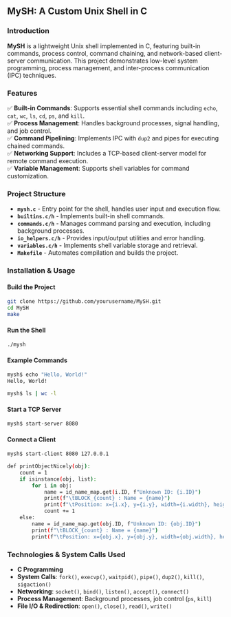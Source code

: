 ## MySH: A Custom Unix Shell in C  

### Introduction  
**MySH** is a lightweight Unix shell implemented in C, featuring built-in commands, process control, command chaining, and network-based client-server communication. This project demonstrates low-level system programming, process management, and inter-process communication (IPC) techniques.  

### Features  
✅ **Built-in Commands**: Supports essential shell commands including `echo`, `cat`, `wc`, `ls`, `cd`, `ps`, and `kill`.  
✅ **Process Management**: Handles background processes, signal handling, and job control.  
✅ **Command Pipelining**: Implements IPC with `dup2` and pipes for executing chained commands.  
✅ **Networking Support**: Includes a TCP-based client-server model for remote command execution.  
✅ **Variable Management**: Supports shell variables for command customization.  

### Project Structure  
- **`mysh.c`** - Entry point for the shell, handles user input and execution flow.  
- **`builtins.c/h`** - Implements built-in shell commands.  
- **`commands.c/h`** - Manages command parsing and execution, including background processes.  
- **`io_helpers.c/h`** - Provides input/output utilities and error handling.  
- **`variables.c/h`** - Implements shell variable storage and retrieval.  
- **`Makefile`** - Automates compilation and builds the project.  

### Installation & Usage  
#### Build the Project  
```sh
git clone https://github.com/yourusername/MySH.git
cd MySH
make
```
#### Run the Shell  
```sh
./mysh
```
#### Example Commands  
```sh
mysh$ echo "Hello, World!"
Hello, World!

mysh$ ls | wc -l
```
#### Start a TCP Server  
```sh
mysh$ start-server 8080
```
#### Connect a Client  
```sh
mysh$ start-client 8080 127.0.0.1
```

```sh
def printObjectNicely(obj):
    count = 1
    if isinstance(obj, list):
        for i in obj:
            name = id_name_map.get(i.ID, f"Unknown ID: {i.ID}")
            print(f"\tBLOCK_{count} : Name = {name}")
            print(f"\tPosition: x={i.x}, y={i.y}, width={i.width}, height={i.height}\n")
            count += 1
    else:
        name = id_name_map.get(obj.ID, f"Unknown ID: {obj.ID}")
        print(f"\tBLOCK_{count} : Name = {name}")
        print(f"\tPosition: x={obj.x}, y={obj.y}, width={obj.width}, height={obj.height}\n")
```

### Technologies & System Calls Used  
- **C Programming**  
- **System Calls**: `fork()`, `execvp()`, `waitpid()`, `pipe()`, `dup2()`, `kill()`, `sigaction()`  
- **Networking**: `socket()`, `bind()`, `listen()`, `accept()`, `connect()`  
- **Process Management**: Background processes, job control (`ps`, `kill`)  
- **File I/O & Redirection**: `open()`, `close()`, `read()`, `write()`  
